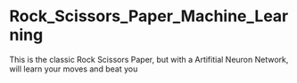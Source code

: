 # Rock_Scissors_Paper_Machine_Learning
This is the classic Rock Scissors Paper, but with a Artifitial Neuron Network, will learn your moves and beat you
